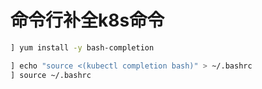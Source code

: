 # 命令行补全k8s命令

```bash
] yum install -y bash-completion

] echo "source <(kubectl completion bash)" > ~/.bashrc
] source ~/.bashrc

```



